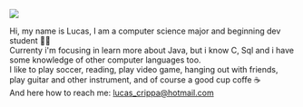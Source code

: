 
 ![](https://c.tenor.com/mGgWY8RkgYMAAAAC/hello-world.gif)


Hi, my name is Lucas, I am a computer science major and beginning dev student 👨‍💻  <br />
Currenty i'm focusing in learn more about Java, but i know C, Sql and i have some knowledge of other computer languages too. <br />
I like to play soccer, reading, play video game, hanging out with friends, play guitar and other instrument, and of course a good cup coffe ☕ <br />
And here how to reach me: lucas_crippa@hotmail.com
  
